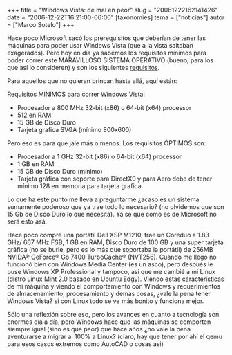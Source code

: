 +++
title = "Windows Vista: de mal en peor"
slug = "20061222162141426"
date = "2006-12-22T16:21:00-06:00"
[taxonomies]
tema = ["noticias"]
autor = ["Marco Sotelo"]
+++

Hace poco Microsoft sacó los prerequisitos que deberían de tener las
máquinas para poder usar Windows Vista (que a la vista saltaban
exagerados). Pero hoy en día ya sabemos los requisitos mínimos para
poder correr este MARAVILLOSO SISTEMA OPERATIVO (bueno, para los que así
lo consideren) y son los siguientes
[requisitos](http://technet.microsoft.com/en-us/windowsvista/aa905075.aspx).

Para aquellos que no quieran brincan hasta allá, aquí están:

<!-- more -->
Requisitos MINIMOS para correr Windows Vista:

-   Procesador a 800 MHz 32-bit (x86) o 64-bit (x64) processor
-   512 en RAM
-   15 GB de Disco Duro
-   Tarjeta grafica SVGA (mínimo 800x600)

Pero eso es para que jale más o menos. Los requisitos ÓPTIMOS son:

-   Procesador a 1 GHz 32-bit (x86) o 64-bit (x64) processor
-   1 GB en RAM
-   15 GB de Disco Duro (mínimo)
-   Tarjeta gráfica con soporte para DirectX9 y para Aero debe de tener
    mínimo 128 en memoria para tarjeta grafica

Lo que ha este punto me lleva a preguntarme ¿acaso es un sistema
sumamente poderoso que ya trae todo lo necesario? (no olvidemos que son
15 Gb de Disco Duro lo que necesita). Ya se que como es de Microsoft no
será esto asá.

Hace poco compré una portátil Dell XSP M1210, trae un Coreduo a 1.83
GHz/ 667 MHz FSB, 1 GB en RAM, Disco Duro de 100 GB y una super tarjeta
gráfica (no se burle, pero es lo más que soportaba la portátil) de 256MB
NVIDA® GeForce® Go 7400 TurboCache® (NVT256). Cuando me llegó no
funcionó bien con Windows Media Center (es un asco), pero después le
puse Windows XP Professional y tampoco, así que me cambié a mi Linux
(distro Linux Mint 2.0 basado en Ubuntu Edgy). Viendo estas
caracteristicas de mi máquina y viendo el comportamiento con Windows y
requerimientos de almacenamiento, procesamiento y demás cosas, ¿vale la
pena tener Windows Vista? si con Linux todo se ve más bonito y funciona
mejor.

Sólo una reflexión sobre eso, pero los avances en cuanto a tecnología
son enormes día a día, pero Windows hace que las máquinas se comporten
siempre igual (sino es que peor) que hace años ¿no vale la pena
aventurarse a migrar al 100% a Linux? (claro, hay que tener por ahí el
qemu para esos casos extremos como AutoCAD o cosas asi)

